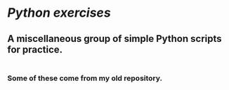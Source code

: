 # ***Python exercises***
## A miscellaneous group of simple Python scripts for practice.

### **<br>Some of these come from my old repository.**